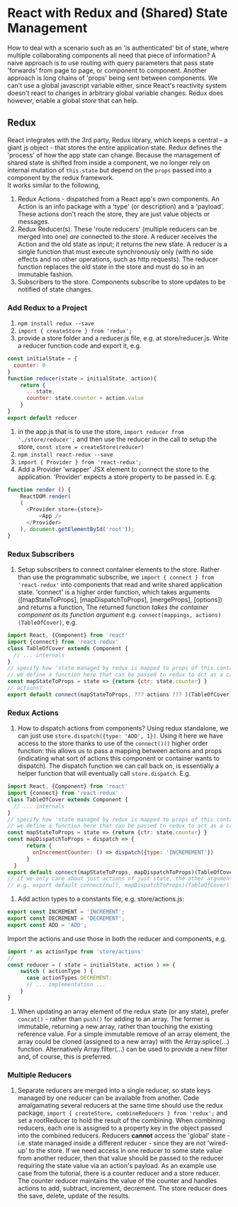 
# React with Redux and (Shared) State Management
How to deal with a scenario such as an 'is authenticated' bit of state, where multiple collaborating components all need that piece of information?  A naive approach is to use routing with query parameters that pass state 'forwards' from page to page, or component to component.  Another approach is long chains of 'props' being sent between components.  We can't use a global javascript variable either, since React's reactivity system doesn't react to changes in arbitrary global variable changes.  Redux does however, enable a global _store_ that can help.

## Redux
React integrates with the 3rd party, Redux library, which keeps a central - a giant js object - that stores the entire application state.  Redux defines the 'process' of how the app state can change.  Because the management of shared state is shifted from inside a component, we no longer rely on internal mutation of `this.state` but depend on the `props` passed into a component by the redux framework.   
It works similar to the following,
1. Redux Actions - dispatched from a React app's own components.  An Action is an info package with a 'type' (or description) and a 'payload'.  These actions don't reach the store, they are just value objects or messages.
1. Redux Reducer(s).  These 'route reducers' (multiple reducers can be merged into one) _are_ connected to the store.  A reducer receives the Action and the old state as input; it returns the new state.  A reducer is a single function that must execute synchronously only (with no side effects and no other operations, such as http requests).  The reducer function replaces the old state in the store and must do so in an immutable fashion.
1. Subscribers to the store.  Components subscribe to store updates to be notified of state changes.

### Add Redux to a Project
1. `npm install redux --save`
1. `import { createStore } from 'redux';`
1. provide a store folder and a reducer.js file, e.g. at store/reducer.js.  Write a reducer function code and export it, e.g.
```javascript
const initialState = {
  counter: 0
}
function reducer(state = initialState, action){
    return {
      ...state,
      counter: state.counter + action.value
    }
}
export default reducer
```
1. in the app.js that is to use the store, `import reducer from './store/reducer';` and then use the reducer in the call to setup the store, `const store = createStore(reducer)`
1. `npm install react-redux --save`
1. `import { Provider } from 'react-redux';`
1. Add a Provider 'wrapper' JSX element to connect the store to the application.  'Provider' expects a store property to be passed in.  E.g.
```javascript
function render () {
    ReactDOM.render(
    (
      <Provider store={store}>
          <App />
      </Provider>
    ), document.getElementById('root'));
}
```
### Redux Subscribers
1. Setup subscribers to connect container elements to the store.  Rather than use the programmatic subscribe, we `import { connect } from 'react-redux'` into components that read and write shared application state.  'connect' is a higher order function, which takes arguments ([mapStateToProps], [mapDispatchToProps], [mergeProps], [options]) and returns a function,  The returned function _takes the container component as its function argument_ e.g. `connect(mappings, actions)(TableOfCover)`, e.g.
```javascript
import React, {Component} from 'react'
import {connect} from 'react-redux'
class TableOfCover extends Component {
  // ... internals
}
// specify how 'state managed by redux is mapped to props of this container'.
// we define a function here that can be passed to redux to act as a callback later on, when needed.  The names of fields in the newly created object will result in prop names for this component to use internally
const mapStateToProps = state => {return {ctr: state.counter} }
// actions?
export default connect(mapStateToProps, ??? actions ??? )(TableOfCover)
```
### Redux Actions
1. How to dispatch actions from components?
Using redux standalone, we can just use `store.dispatch({type: 'ADD', 1})`.  Using it here we have access to the store thanks to use of the `connect()()` higher order function: this allows us to pass a mapping between actions and props (indicating what sort of actions this component or container wants to dispatch).  The dispatch function we can call back on, is essentially a helper function that will eventually call `store.dispatch`.  E.g.
```javascript
import React, {Component} from 'react'
import {connect} from 'react-redux'
class TableOfCover extends Component {
  // ... internals
}
// specify how 'state managed by redux is mapped to props of this container'.
// we define a function here that can be passed to redux to act as a callback later on, when needed.  The names of fields in the newly created object will result in prop names for this component to use internally
const mapStateToProps = state => {return {ctr: state.counter} }
const mapDispatchToProps = dispatch => {
      return {
        onIncrementCounter: () => dispatch({type: 'INCREMEMENT'})
      }
  }
export default connect(mapStateToProps, mapDispatchToProps)(TableOfCover)
// if we only care about just actions of just state, the other argument can be null
// e.g. export default connect(null, mapDispatchToProps)(TableOfCover)
```
1. Add action types to a constants file, e.g. store/actions.js:
```javascript
export const INCREMENT = 'INCREMENT';
export const DECREMENT = 'DECREMENT';
export const ADD = 'ADD';
```
Import the actions and use those in both the reducer and components, e.g.
```javascript
import * as actionType from 'store/actions'
// ...
const reducer = ( state = initialState, action ) => {
    switch ( actionType ) {
      case actionTypes.DECREMENT:
      // ... implementation ...
    }
}
```
1. When updating an array element of the redux state (or any state), prefer `concat()` - rather than `push()` for adding to an array.  The former is immutable, returning a new array, rather than touching the existing reference value.
For a simple immutable remove of an array element, the array could be cloned (assigned to a new array) with the Array.splice(...) function.  Alternatively Array.filter(...) can be used to provide a new filter and, of course, this is preferred.

### Multiple Reducers
1. Separate reducers are merged into a single reducer, so state keys managed by one reducer can be available from another.  Code amalgamating several reducers at the same time should use the redux package, `import { createStore, combineReducers } from 'redux';` and set a rootReducer to hold the result of the combining.  When combining reducers, each one is assigned to a property key in the object passed into the combined reducers.
Reducers **cannot** access the 'global' state - i.e. state managed inside a different reducer - since they are not 'wired-up' to the store.  If we need access in one reducer to some state value from another reducer, then that value should be passed to the reducer requiring the state value via an action's payload.  As an example use case from the tutorial, there is a counter reducer and a store reducer.  The counter reducer maintains the value of the counter and handles actions to add, subtract, increment, decrement. The store reducer does the save, delete, update of the results.   
